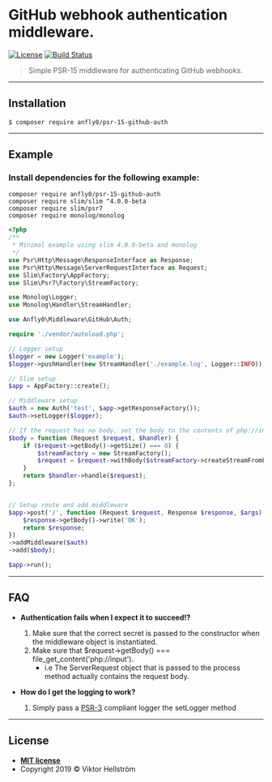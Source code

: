 # GitHub webhook authentication middleware. 
[![License](https://img.shields.io/github/license/anfly0/PSR-15-github-auth)](https://badges.mit-license.org)
[![Build Status](https://travis-ci.com/anfly0/PSR-15-github-auth.svg?branch=master)](https://travis-ci.com/anfly0/PSR-15-github-auth)
> Simple PSR-15 middleware for authenticating GitHub webhooks.
---

## Installation

```shell
$ composer require anfly0/psr-15-github-auth
```
---
## Example
### Install dependencies for the following example:
```Shell
composer require anfly0/psr-15-github-auth
composer require slim/slim ^4.0.0-beta
composer require slim/psr7
composer require monolog/monolog
``` 
```php
<?php
/**
 * Minimal example using slim 4.0.0-beta and monolog 
 */
use Psr\Http\Message\ResponseInterface as Response;
use Psr\Http\Message\ServerRequestInterface as Request;
use Slim\Factory\AppFactory;
use Slim\Psr7\Factory\StreamFactory;

use Monolog\Logger;
use Monolog\Handler\StreamHandler;

use Anfly0\Middleware\GitHub\Auth;

require './vendor/autoload.php';

// Logger setup
$logger = new Logger('example');
$logger->pushHandler(new StreamHandler('./example.log', Logger::INFO));

// Slim setup
$app = AppFactory::create();

// Middleware setup
$auth = new Auth('test', $app->getResponseFactory());
$auth->setLogger($logger);

// If the request has no body, set the body to the contents of php://input.
$body = function (Request $request, $handler) {
    if ($request->getBody()->getSize() === 0) {
        $streamFactory = new StreamFactory();
        $request = $request->withBody($streamFactory->createStreamFromFile('php://input'));
    }
    return $handler->handle($request);
};


// Setup route and add middleware
$app->post('/', function (Request $request, Response $response, $args) {
    $response->getBody()->write('OK');
    return $response;
})
->addMiddleware($auth)
->add($body);

$app->run();
```


---

## FAQ

- **Authentication fails when I expect it to succeed!?**
    1. Make sure that the correct secret is passed to the constructor when the middleware object is instantiated.
    2. Make sure that $request->getBody() === file_get_content('php://input').
        - i.e The ServerRequest object that is passed to the process method actually contains the request body.

- **How do I get the logging to work?**
    1. Simply pass a [PSR-3](https://www.php-fig.org/psr/psr-3/) compliant logger the setLogger method
---


## License



- **[MIT license](http://opensource.org/licenses/mit-license.php)**
- Copyright 2019 © Viktor Hellström
